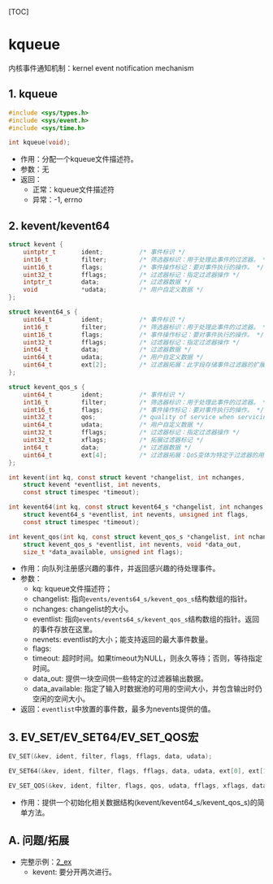 [TOC]

# kqueue
内核事件通知机制：kernel event notification mechanism

## 1. kqueue
```c
#include <sys/types.h>
#include <sys/event.h>
#include <sys/time.h>

int kqueue(void);
```
* 作用：分配一个kqueue文件描述符。
* 参数：无
* 返回：
    * 正常：kqueue文件描述符
    * 异常：-1, errno

## 2. kevent/kevent64
```c
struct kevent {
    uintptr_t       ident;          /* 事件标识 */
    int16_t         filter;         /* 筛选器标识：用于处理此事件的过滤器。 */
    uint16_t        flags;          /* 事件操作标记：要对事件执行的操作。 */
    uint32_t        fflags;         /* 过滤器标记：指定过滤器操作 */
    intptr_t        data;           /* 过滤器数据 */
    void            *udata;         /* 用户自定义数据 */
};

struct kevent64_s {
    uint64_t        ident;          /* 事件标识 */
    int16_t         filter;         /* 筛选器标识：用于处理此事件的过滤器。 */
    uint16_t        flags;          /* 事件操作标记：要对事件执行的操作。 */
    uint32_t        fflags;         /* 过滤器标记：指定过滤器操作 */
    int64_t         data;           /* 过滤器数据 */
    uint64_t        udata;          /* 用户自定义数据 */
    uint64_t        ext[2];         /* 过滤器拓展：此字段存储事件过滤器的扩展名。 什么类型的扩展取决于使用何种类型的过滤器。*/
};

struct kevent_qos_s {
    uint64_t        ident;          /* 事件标识 */
    int16_t         filter;         /* 筛选器标识：用于处理此事件的过滤器。 */
    uint16_t        flags;          /* 事件操作标记：要对事件执行的操作。 */
    uint32_t        qos;            /* quality of service when servicing event */
    uint64_t        udata;          /* 用户自定义数据 */
    uint32_t        fflags;         /* 过滤器标记：指定过滤器操作 */
    uint32_t        xflags;         /* 拓展过滤器标记 */
    int64_t         data;           /* 过滤器数据 */
    uint64_t        ext[4];         /* 过滤器拓展：QoS变体为特定于过滤器的用途提供两倍的扩展值。*/
};

int kevent(int kq, const struct kevent *changelist, int nchanges,
    struct kevent *eventlist, int nevents,
    const struct timespec *timeout);

int kevent64(int kq, const struct kevent64_s *changelist, int nchanges,
    struct kevent64_s *eventlist, int nevents, unsigned int flags,
    const struct timespec *timeout);

int kevent_qos(int kq, const struct kevent_qos_s *changelist, int nchanges,
    struct kevent_qos_s *eventlist, int nevents, void *data_out,
    size_t *data_available, unsigned int flags);
```
* 作用：向队列注册感兴趣的事件，并返回感兴趣的待处理事件。
* 参数：
    * kq: kqueue文件描述符；
    * changelist: 指向`events/events64_s/kevent_qos_s`结构数组的指针。
    * nchanges: changelist的大小。
    * eventlist: 指向`events/events64_s/kevent_qos_s`结构数组的指针。返回的事件存放在这里。
    * nevnets: eventlist的大小；能支持返回的最大事件数量。
    * flags: 
    * timeout: 超时时间。如果timeout为NULL，则永久等待；否则，等待指定时间。
    * data_out: 提供一块空间供一些特定的过滤器输出数据。
    * data_available: 指定了输入时数据池的可用的空间大小，并包含输出时仍空闲的空间大小。
* 返回：`eventlist`中放置的事件数，最多为nevents提供的值。


## 3. EV_SET/EV_SET64/EV_SET_QOS宏
```c
EV_SET(&kev, ident, filter, flags, fflags, data, udata);

EV_SET64(&kev, ident, filter, flags, fflags, data, udata, ext[0], ext[1]);

EV_SET_QOS(&kev, ident, filter, flags, qos, udata, fflags, xflags, data, ext[0], ext[1], ext[2], ext[3]);
```
* 作用：提供一个初始化相关数据结构(kevent/kevent64_s/kevent_qos_s)的简单方法。

## A. 问题/拓展
* 完整示例：[2_ex](./Examples/2_ex_kevent_watch_file_changes_full.c)
    * kevent: 要分开两次进行。
